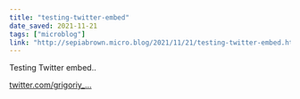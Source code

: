 ```yaml
---
title: "testing-twitter-embed"
date_saved: 2021-11-21
tags: ["microblog"]
link: "http://sepiabrown.micro.blog/2021/11/21/testing-twitter-embed.html"
---
```

Testing Twitter embed..

[twitter.com/grigoriy_...](https://twitter.com/grigoriy_kogan/status/1462538342638129158?t=2yr6XTzUZ12MQx4UdMEnUw&s=19)
